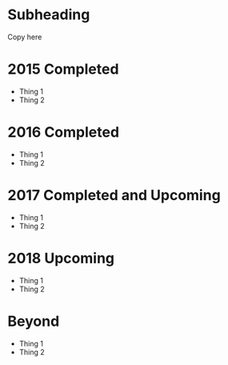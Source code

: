 # Subheading

Copy here

# 2015 Completed

* Thing 1
* Thing 2

# 2016 Completed

* Thing 1
* Thing 2

# 2017 Completed and Upcoming

* Thing 1
* Thing 2

# 2018 Upcoming

* Thing 1
* Thing 2

# Beyond

* Thing 1
* Thing 2
